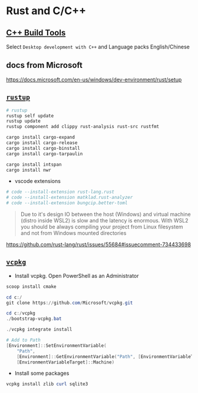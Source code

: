 # Rust and C/C++

## [C++ Build Tools](https://visualstudio.microsoft.com/visual-cpp-build-tools/)

Select `Desktop development with C++` and Language packs English/Chinese

## docs from Microsoft

https://docs.microsoft.com/en-us/windows/dev-environment/rust/setup

## [`rustup`](https://rustup.rs/)

```powershell
# rustup
rustup self update
rustup update
rustup component add clippy rust-analysis rust-src rustfmt

cargo install cargo-expand
cargo install cargo-release
cargo install cargo-binstall
cargo install cargo-tarpaulin

cargo install intspan
cargo install nwr

```

* vscode extensions

```powershell
# code --install-extension rust-lang.rust
# code --install-extension matklad.rust-analyzer
# code --install-extension bungcip.better-toml

```

> Due to it's design IO between the host (Windows) and virtual machine (distro inside WSL2) is slow and the latency is enormous.
> With WSL2 you should be always compiling your project from Linux filesystem and not from Windows mounted directories

https://github.com/rust-lang/rust/issues/55684#issuecomment-734433698

## [`vcpkg`](https://github.com/microsoft/vcpkg)

* Install vcpkg. Open PowerShell as an Administrator

```powershell
scoop install cmake

cd c:/
git clone https://github.com/Microsoft/vcpkg.git

cd c:/vcpkg
./bootstrap-vcpkg.bat

./vcpkg integrate install

# Add to Path
[Environment]::SetEnvironmentVariable(
    "Path",
    [Environment]::GetEnvironmentVariable("Path", [EnvironmentVariableTarget]::Machine) + ";C:\vcpkg",
    [EnvironmentVariableTarget]::Machine)

```

* Install some packages

```powershell
vcpkg install zlib curl sqlite3

```
